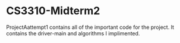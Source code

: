 # CS3310-Midterm2
ProjectAattempt1 contains all of the important code for the project. It contains the driver-main and algorithms I implimented. 
